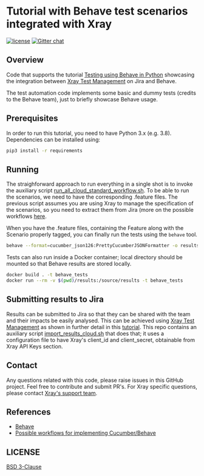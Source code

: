 # Tutorial with Behave test scenarios integrated with Xray

[![license](https://img.shields.io/badge/License-BSD%203--Clause-green.svg)](https://opensource.org/licenses/BSD-3-Clause)
[![Gitter chat](https://badges.gitter.im/gitterHQ/gitter.png)](https://gitter.im/Xray-App/community)

## Overview

Code that supports the tutorial [Testing using Behave in Python](https://docs.getxray.app/display/XRAYCLOUD/Testing+using+Behave+in+Python) showcasing the integration between [Xray Test Management](https://www.getxray.app/) on Jira and Behave.

The test automation code implements some basic and dummy tests (credits to the Behave team), just to briefly showcase Behave usage.

## Prerequisites

In order to run this tutorial, you need to have Python 3.x (e.g. 3.8).
Dependencies can be installed using:

```bash
pip3 install -r requirements
```

## Running

The straighforward approach to run everything in a single shot is to invoke the auxiliary script [run_all_cloud_standard_workflow.sh](run_all_cloud_standard_workflow.sh).
To be able to run the scenarios, we need to have the corresponding .feature files. The previous script assumes you are using Xray to manage the specification of the scenarios,
so you need to extract them from Jira (more on the possible workflows [here](https://docs.getxray.app/pages/viewpage.action?pageId=31622264).

When you have the .feature files, containing the Feature along with the Scenario properly tagged, you can finally run the tests using the `behave` tool.

```bash
behave --format=cucumber_json126:PrettyCucumberJSONFormatter -o results/cucumber.json  --format=json -o results/behave.json features
```

Tests can also run inside a Docker container; local directory should be mounted so that Behave results are stored locally.

```bash
docker build . -t behave_tests
docker run --rm -v $(pwd)/results:/source/results -t behave_tests
```


## Submitting results to Jira

Results can be submitted to Jira so that they can be shared with the team and their impacts be easily analysed.
This can be achieved using [Xray Test Management](https://www.getxray.app/) as shown in further detail in this [tutorial](https://docs.getxray.app/display/XRAYCLOUD/Testing+using+Behave+in+Python).
This repo contains an auxiliary script [import_results_cloud.sh](import_results_cloud.sh) that does that; it uses a configuration file to have Xray's client_id and client_secret, obtainable from Xray API Keys section.


## Contact

Any questions related with this code, please raise issues in this GitHub project. Feel free to contribute and submit PR's.
For Xray specific questions, please contact [Xray's support team](https://jira.xpand-it.com/servicedesk/customer/portal/2).

## References

- [Behave](https://behave.readthedocs.io/en/stable/)
- [Possible workflows for implementing Cucumber/Behave](https://docs.getxray.app/pages/viewpage.action?pageId=31622264)


## LICENSE

[BSD 3-Clause](LICENSE)
